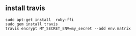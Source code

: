 
## install travis

```
sudo apt-get install  ruby-ffi
sudo gem install travis
travis encrypt MY_SECRET_ENV=my_secret --add env.matrix
```
